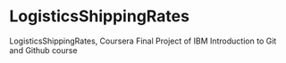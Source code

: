 # LogisticsShippingRates
LogisticsShippingRates, Coursera Final Project of IBM Introduction to Git and Github course
